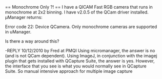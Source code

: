 == Monochrome Only ?! ==
I have a QICAM Fast RGB camera that runs in monochrome at 2x2 binning.  I have v2.0.5 of the QCam driver installed.  µManager returns:

Error code 22: Device QCamera. Only monochrome cameras are supported in uManager.

Is there a way around this?

-REPLY 10/12/2010 by Fred at PMQI
Using micromanager, the answer is no (and is not QCam dependent).
Using ImageJ, in conjunction with the imagej plugin that gets installed with QCapture Suite, the answer is yes. However, the interface that you see is what you would normally see in QCapture Suite. So manual intensive approach for multiple image capture
